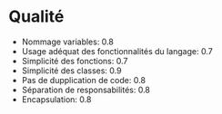 # Qualité

* Nommage variables: 0.8
* Usage adéquat des fonctionnalités du langage: 0.7
* Simplicité des fonctions: 0.7
* Simplicité des classes: 0.9
* Pas de dupplication de code: 0.8
* Séparation de responsabilités: 0.8
* Encapsulation: 0.8
